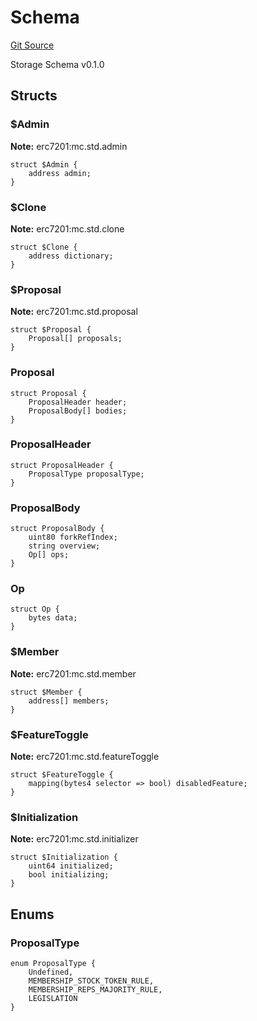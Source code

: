 # Schema
[Git Source](https://github.com/metacontract/mc/blob/20954f1387efa0bc72b42d3e78a22f9f845eebbd/src/devkit/Flattened.sol)

Storage Schema v0.1.0


## Structs
### $Admin
**Note:**
erc7201:mc.std.admin


```solidity
struct $Admin {
    address admin;
}
```

### $Clone
**Note:**
erc7201:mc.std.clone


```solidity
struct $Clone {
    address dictionary;
}
```

### $Proposal
**Note:**
erc7201:mc.std.proposal


```solidity
struct $Proposal {
    Proposal[] proposals;
}
```

### Proposal

```solidity
struct Proposal {
    ProposalHeader header;
    ProposalBody[] bodies;
}
```

### ProposalHeader

```solidity
struct ProposalHeader {
    ProposalType proposalType;
}
```

### ProposalBody

```solidity
struct ProposalBody {
    uint80 forkRefIndex;
    string overview;
    Op[] ops;
}
```

### Op

```solidity
struct Op {
    bytes data;
}
```

### $Member
**Note:**
erc7201:mc.std.member


```solidity
struct $Member {
    address[] members;
}
```

### $FeatureToggle
**Note:**
erc7201:mc.std.featureToggle


```solidity
struct $FeatureToggle {
    mapping(bytes4 selector => bool) disabledFeature;
}
```

### $Initialization
**Note:**
erc7201:mc.std.initializer


```solidity
struct $Initialization {
    uint64 initialized;
    bool initializing;
}
```

## Enums
### ProposalType

```solidity
enum ProposalType {
    Undefined,
    MEMBERSHIP_STOCK_TOKEN_RULE,
    MEMBERSHIP_REPS_MAJORITY_RULE,
    LEGISLATION
}
```

